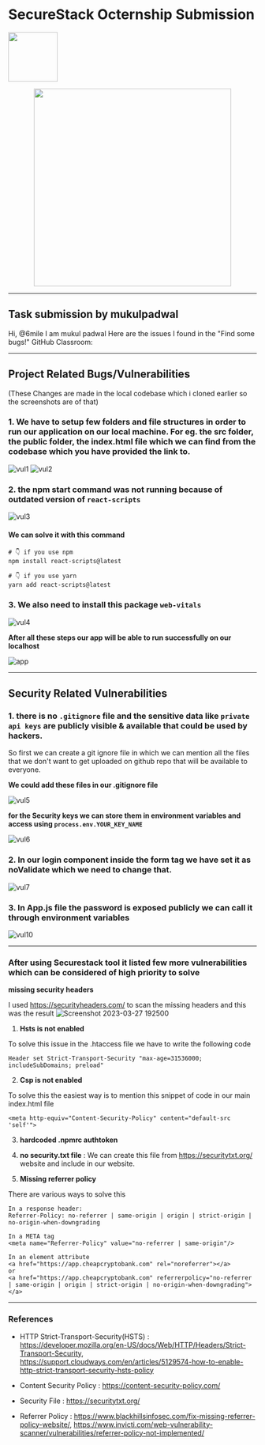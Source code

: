 # SecureStack Octernship Submission
<img src="https://user-images.githubusercontent.com/53075480/213182217-c8ef7bd5-9ffe-4201-9763-c157206a5910.png" width="100">

<a href="https://securestack.com" target=”_blank” rel="noopener noreferrer"><center><img src="https://securestack.com/wp-content/uploads/2021/09/securestack-horizontal.png" width="400"/></center></a>

<hr/>

## Task submission by mukulpadwal

Hi, @6mile I am mukul padwal
Here are the issues I found in the "Find some bugs!" GitHub Classroom:

<hr/>

## Project Related Bugs/Vulnerabilities
(These Changes are made in the local codebase which i cloned earlier so the screenshots are of that)

### 1. We have to setup few folders and file structures in order to run our application on our local machine. For eg. the src folder, the public folder, the index.html file which we can find from the codebase which you have provided the link to.


![vul1](https://user-images.githubusercontent.com/80583870/227718519-33d4165b-22e3-4cbf-84c2-23b64d659a42.png) 
![vul2](https://user-images.githubusercontent.com/80583870/227718637-22c246f0-8e0a-4f7e-9e6b-c26b52494e45.png)

### 2. the npm start command was not running because of outdated version of `react-scripts`


![vul3](https://user-images.githubusercontent.com/80583870/227718656-0a3cc981-f365-48e6-af14-766f360f8ec5.png)

#### We can solve it with this command

```
# 👇️ if you use npm
npm install react-scripts@latest

# 👇️ if you use yarn
yarn add react-scripts@latest
```

### 3. We also need to install this package `web-vitals`

![vul4](https://user-images.githubusercontent.com/80583870/227718749-d00c71cf-ed25-4314-8901-ebcabca84274.png)

**After all these steps our app will be able to run successfully on our localhost**

![app](https://user-images.githubusercontent.com/80583870/227718819-353b40e7-2ef7-4a7a-b36c-659d0b1b4044.png)

<hr/>

## Security Related Vulnerabilities

### 1. there is no `.gitignore` file and the sensitive data like `private api keys` are publicly visible & available that could be used by hackers.
So first we can create a git ignore file in which we can mention all the files that we don't want to get uploaded on github repo that will be available to everyone.

**We could add these files in our .gitignore file**

![vul5](https://user-images.githubusercontent.com/80583870/227718989-4046ddc7-8f2a-43b5-b4dc-efa60772f93c.png)

**for the Security keys we can store them in environment variables and access using `process.env.YOUR_KEY_NAME`**

![vul6](https://user-images.githubusercontent.com/80583870/227719059-7a372593-ee15-4e4a-808e-e2b3af6a217a.png)

### 2. In our login component inside the form tag we have set it as noValidate which we need to change that.

![vul7](https://user-images.githubusercontent.com/80583870/227719495-833dac90-810e-403c-be83-2b13dac24ec3.png)

### 3. In App.js file the password is exposed publicly we can call it through environment variables

![vul10](https://user-images.githubusercontent.com/80583870/227764940-36d88f77-4a7b-48f9-b812-109d20435ffb.png)

<hr />

### After using Securestack tool it listed few more vulnerabilities which can be considered of high priority to solve

**missing security headers** 

I used https://securityheaders.com/ to scan the missing headers and this was the result
![Screenshot 2023-03-27 192500](https://user-images.githubusercontent.com/80583870/227960445-1abf190c-9e62-46cb-9d52-40f3fc6be0f5.png)

1. **Hsts is not enabled**

To solve this issue in the .htaccess file we have to write the following code
```
Header set Strict-Transport-Security "max-age=31536000; includeSubDomains; preload"
```

2. **Csp is not enabled**


To solve this the easiest way is to mention this snippet of code in our main index.html file
```
<meta http-equiv="Content-Security-Policy" content="default-src 'self'">
```

3. **hardcoded .npmrc authtoken**

4. **no security.txt file** : We can create this file from https://securitytxt.org/ website and include in our website.

5. **Missing referrer policy**

There are various ways to solve this
```
In a response header:
Referrer-Policy: no-referrer | same-origin | origin | strict-origin | no-origin-when-downgrading 

In a META tag
<meta name="Referrer-Policy" value="no-referrer | same-origin"/>

In an element attribute
<a href="https://app.cheapcryptobank.com" rel="noreferrer"></a> 
or
<a href="https://app.cheapcryptobank.com" referrerpolicy="no-referrer | same-origin | origin | strict-origin | no-origin-when-downgrading"></a>
```

<hr />

### References
- HTTP Strict-Transport-Security(HSTS) : https://developer.mozilla.org/en-US/docs/Web/HTTP/Headers/Strict-Transport-Security, https://support.cloudways.com/en/articles/5129574-how-to-enable-http-strict-transport-security-hsts-policy

- Content Security Policy : https://content-security-policy.com/

- Security File : https://securitytxt.org/

- Referrer Policy : https://www.blackhillsinfosec.com/fix-missing-referrer-policy-website/, https://www.invicti.com/web-vulnerability-scanner/vulnerabilities/referrer-policy-not-implemented/
